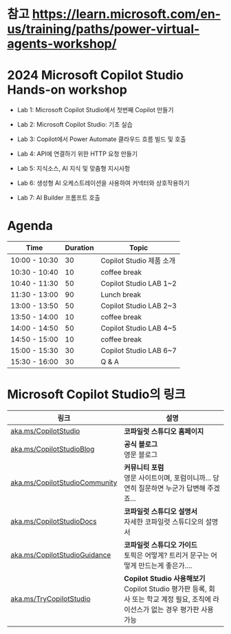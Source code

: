 # 참고  https://learn.microsoft.com/en-us/training/paths/power-virtual-agents-workshop/

# 2024 Microsoft Copilot Studio Hands-on workshop

* Lab 1: Microsoft Copilot Studio에서 첫번째 Copilot 만들기

* Lab 2: Microsoft Copilot Studio: 기초 실습

* Lab 3: Copilot에서 Power Automate 클라우드 흐름 빌드 및 호출

* Lab 4: API에 연결하기 위한 HTTP 요청 만들기

* Lab 5: 지식소스, AI 지식 및 맞춤형 지시사항

* Lab 6: 생성형 AI 오케스트레이션을 사용하여 커넥터와 상호작용하기

* Lab 7: AI Builder 프롬프트 호출



# Agenda

|Time	|Duration	|Topic|
| --- | --- | --- |
|10:00 - 10:30	|30	|Copilot Studio 제품 소개|
|10:30 - 10:40	|10	|coffee break|
|10:40 - 11:30	|50	|Copilot Studio LAB 1~2 |
|11:30 - 13:00	|90	|Lunch break|
|13:00 - 13:50	|50	|Copilot Studio LAB 2~3|
|13:50 - 14:00	|10	|coffee break|
|14:00 - 14:50	|50	|Copilot Studio LAB 4~5|
|14:50 - 15:00	|10	|coffee break|
|15:00 - 15:30	|30	|Copilot Studio LAB 6~7|
|15:30 - 16:00	|30	|Q & A|


# Microsoft Copilot Studio의 링크

| 링크 | 설명 |
| --- | --- |
|  [aka.ms/CopilotStudio](https://aka.ms/CopilotStudio) | **코파일럿 스튜디오 홈페이지** |
| [aka.ms/CopilotStudioBlog](https://aka.ms/CopilotStudioBlog) | **공식 블로그** </br> 영문 블로그 | 
|  [aka.ms/CopilotStudioCommunity](https://aka.ms/CopilotStudioCommunity) | **커뮤니티 포럼** </br> 영문 사이트이며, 포럼이니까... 당연히 질문하면 누군가 답변해 주겠죠... |
|  [aka.ms/CopilotStudioDocs](https://aka.ms/CopilotStudioDocs) | **코파일럿 스튜디오 설명서** </br> 자세한 코파일럿 스튜디오의 설명서 |
|  [aka.ms/CopilotStudioGuidance](https://aka.ms/CopilotStudioGuidance) | **코파일럿 스튜디오 가이드** </br> 토픽은 어떻게? 트리거 문구는 어떻게 만드는게 좋은가.... |
|  [aka.ms/TryCopilotStudio](https://aka.ms/TryCopilotStudio) | **Copilot Studio 사용해보기** </br> Copilot Studio 평가판 등록, 회사 또는 학교 계정 필요, 조직에 라이선스가 없는 경우 평가판 사용 가능 |
